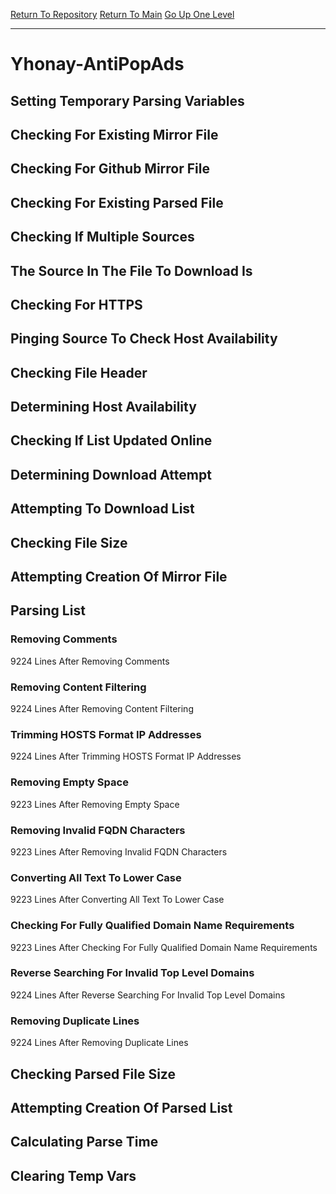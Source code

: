 [Return To Repository](https://github.com/deathbybandaid/piholeparser/)
[Return To Main](https://github.com/deathbybandaid/piholeparser/blob/master/RecentRunLogs/Mainlog.md)
[Go Up One Level](https://github.com/deathbybandaid/piholeparser/blob/master/RecentRunLogs/TopLevelScripts/30-Processing-External-Blacklists.md)
____________________________________
# Yhonay-AntiPopAds
## Setting Temporary Parsing Variables
## Checking For Existing Mirror File
## Checking For Github Mirror File
## Checking For Existing Parsed File
## Checking If Multiple Sources
## The Source In The File To Download Is
## Checking For HTTPS
## Pinging Source To Check Host Availability
## Checking File Header
## Determining Host Availability
## Checking If List Updated Online
## Determining Download Attempt
## Attempting To Download List
## Checking File Size
## Attempting Creation Of Mirror File
## Parsing List
### Removing Comments
9224 Lines After Removing Comments
### Removing Content Filtering
9224 Lines After Removing Content Filtering
### Trimming HOSTS Format IP Addresses
9224 Lines After Trimming HOSTS Format IP Addresses
### Removing Empty Space
9223 Lines After Removing Empty Space
### Removing Invalid FQDN Characters
9223 Lines After Removing Invalid FQDN Characters
### Converting All Text To Lower Case
9223 Lines After Converting All Text To Lower Case
### Checking For Fully Qualified Domain Name Requirements
9223 Lines After Checking For Fully Qualified Domain Name Requirements
### Reverse Searching For Invalid Top Level Domains
9224 Lines After Reverse Searching For Invalid Top Level Domains
### Removing Duplicate Lines
9224 Lines After Removing Duplicate Lines
## Checking Parsed File Size
## Attempting Creation Of Parsed List
## Calculating Parse Time
## Clearing Temp Vars

